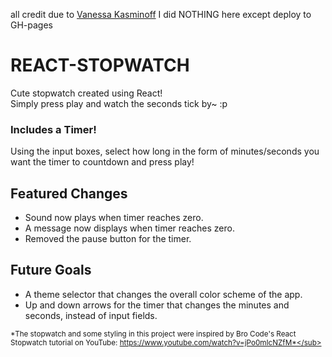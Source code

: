 all credit due to [Vanessa Kasminoff](https://github.com/VanessaKasminoff/react-stopwatch)
I did NOTHING here except deploy to GH-pages

# REACT-STOPWATCH
Cute stopwatch created using React!  
Simply press play and watch the seconds tick by~ :p  

### Includes a Timer!
Using the input boxes, select how long in the form of minutes/seconds you want the timer to countdown and press play!

## **Featured Changes**
- Sound now plays when timer reaches zero.
- A message now displays when timer reaches zero.
- Removed the pause button for the timer.

## Future Goals
- A theme selector that changes the overall color scheme of the app.
- Up and down arrows for the timer that changes the minutes and seconds, instead of input fields.

<sub>*The stopwatch and some styling in this project were inspired by Bro Code's React Stopwatch tutorial on YouTube: https://www.youtube.com/watch?v=jPo0mIcNZfM*</sub>